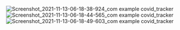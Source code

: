 
![Screenshot_2021-11-13-06-18-38-924_com example covid_tracker](https://user-images.githubusercontent.com/90961736/141600072-0f795f31-d963-4e2d-b10d-92c32c284ebc.jpg)
![Screenshot_2021-11-13-06-18-44-565_com example covid_tracker](https://user-images.githubusercontent.com/90961736/141600074-36b7a1ad-43fe-4ec4-a5e9-8111cb43590e.jpg)
![Screenshot_2021-11-13-06-18-49-603_com example covid_tracker](https://user-images.githubusercontent.com/90961736/141600076-d4bf84ea-a157-4a4f-8a2e-ff9ba578c034.jpg)
